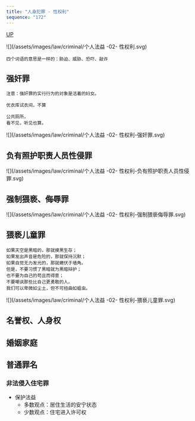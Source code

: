 ```yaml
---
title: "人身犯罪 - 性权利"
sequence: "172"
---
```


[UP](/law/criminal-law-index.html)


![](/assets/images/law/criminal/个人法益 -02- 性权利.svg)

```text
四个词语的意思是一样的：胁迫、威胁、恐吓、敲诈
```

## 强奸罪

```text
注意：强奸罪的实行行为的对象是活着的妇女。
```

```text
优衣库试衣间，不算
```

```text
公共厕所，
看不见，听见也算。
```

![](/assets/images/law/criminal/个人法益 -02- 性权利-强奸罪.svg)

## 负有照护职责人员性侵罪

![](/assets/images/law/criminal/个人法益 -02- 性权利-负有照护职责人员性侵罪.svg)

## 强制猥亵、侮辱罪

![](/assets/images/law/criminal/个人法益 -02- 性权利-强制猥亵侮辱罪.svg)

## 猥亵儿童罪

```text
如果天空是黑暗的，那就摸黑生存；
如果发出声音是危险的，那就保持沉默；
如果自觉无力发光的，那就蜷伏于墙角。
但是，不要习惯了黑暗就为黑暗辩护；
也不要为自己的苟且而得意；
不要嘲讽那些比自己更勇敢的人。
我们可以卑微如尘土，但不可扭曲如蛆虫。
```

![](/assets/images/law/criminal/个人法益 -02- 性权利-猥亵儿童罪.svg)

## 名誉权、人身权

## 婚姻家庭

## 普通罪名

### 非法侵入住宅罪

- 保护法益
    - 多数观点：居住生活的安宁状态
    - 少数观点：住宅进入许可权
